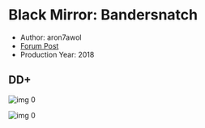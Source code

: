 # Black Mirror: Bandersnatch

* Author: aron7awol
* [Forum Post](https://www.avsforum.com/threads/bass-eq-for-filtered-movies.2995212/post-57343384)
* Production Year: 2018

## DD+

![img 0](https://i.imgur.com/LaCNIiJ.jpg)

![img 0](https://i.imgur.com/NgsR99U.jpg)

